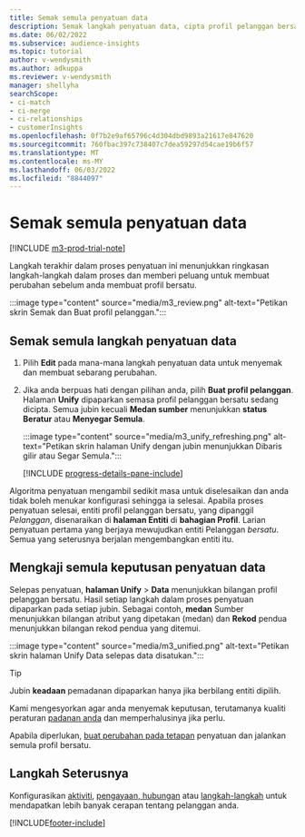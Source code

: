 ```yaml
---
title: Semak semula penyatuan data
description: Semak langkah penyatuan data, cipta profil pelanggan bersatu dan semak semula keputusan
ms.date: 06/02/2022
ms.subservice: audience-insights
ms.topic: tutorial
author: v-wendysmith
ms.author: adkuppa
ms.reviewer: v-wendysmith
manager: shellyha
searchScope:
- ci-match
- ci-merge
- ci-relationships
- customerInsights
ms.openlocfilehash: 0f7b2e9af65796c4d304dbd9893a21617e847620
ms.sourcegitcommit: 760fbac397c738407c7dea59297d54cae19b6f57
ms.translationtype: MT
ms.contentlocale: ms-MY
ms.lasthandoff: 06/03/2022
ms.locfileid: "8844097"
---
```

# <a name="review-data-unification"></a>Semak semula penyatuan data

[!INCLUDE [m3-prod-trial-note](includes/m3-prod-trial-note.md)]

Langkah terakhir dalam proses penyatuan ini menunjukkan ringkasan langkah-langkah dalam proses dan memberi peluang untuk membuat perubahan sebelum anda membuat profil bersatu.

:::image type="content" source="media/m3_review.png" alt-text="Petikan skrin Semak dan Buat profil pelanggan.":::

## <a name="review-the-data-unification-steps"></a>Semak semula langkah penyatuan data

1. Pilih **Edit** pada mana-mana langkah penyatuan data untuk menyemak dan membuat sebarang perubahan.

1. Jika anda berpuas hati dengan pilihan anda, pilih **Buat profil pelanggan**. Halaman **Unify** dipaparkan semasa profil pelanggan bersatu sedang dicipta. Semua jubin kecuali **Medan sumber** menunjukkan **status Beratur** atau **Menyegar Semula**.

   :::image type="content" source="media/m3_unify_refreshing.png" alt-text="Petikan skrin halaman Unify dengan jubin menunjukkan Dibaris gilir atau Segar Semula.":::

   [!INCLUDE [progress-details-pane-include](includes/progress-details-pane.md)]

Algoritma penyatuan mengambil sedikit masa untuk diselesaikan dan anda tidak boleh menukar konfigurasi sehingga ia selesai. Apabila proses penyatuan selesai, entiti profil pelanggan bersatu, yang dipanggil *Pelanggan*, disenaraikan di **halaman Entiti** di **bahagian Profil**. Larian penyatuan pertama yang berjaya mewujudkan entiti Pelanggan *bersatu*. Semua yang seterusnya berjalan mengembangkan entiti itu.

## <a name="review-the-results-of-data-unification"></a>Mengkaji semula keputusan penyatuan data

Selepas penyatuan, **halaman Unify** > **Data** menunjukkan bilangan profil pelanggan bersatu. Hasil setiap langkah dalam proses penyatuan dipaparkan pada setiap jubin. Sebagai contoh, **medan** Sumber menunjukkan bilangan atribut yang dipetakan (medan) dan **Rekod** pendua menunjukkan bilangan rekod pendua yang ditemui.

:::image type="content" source="media/m3_unified.png" alt-text="Petikan skrin halaman Unify Data selepas data disatukan.":::

> [!TIP]
> Jubin **keadaan** pemadanan dipaparkan hanya jika berbilang entiti dipilih.

Kami mengesyorkan agar anda menyemak keputusan, terutamanya kualiti peraturan [padanan anda](data-unification-update.md#manage-match-rules) dan memperhalusinya jika perlu.

Apabila diperlukan, [buat perubahan pada tetapan](data-unification-update.md) penyatuan dan jalankan semula profil bersatu.

## <a name="next-step"></a>Langkah Seterusnya

Konfigurasikan [aktiviti](activities.md), [pengayaan](enrichment-hub.md)[, hubungan](relationships.md) atau [langkah-langkah](measures.md) untuk mendapatkan lebih banyak cerapan tentang pelanggan anda.

[!INCLUDE[footer-include](includes/footer-banner.md)]
